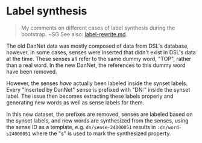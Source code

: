 Label synthesis
===============
> My comments on different cases of label synthesis during the bootstrap. ~SG
> See also: [label-rewrite.md](/doc/label-rewrite.md).

The old DanNet data was mostly composed of data from DSL's database, however,
in some cases, senses were inserted that didn't exist in DSL's data at the time.
These senses all refer to the same dummy word, "TOP", rather than a real word.
In the new DanNet, the references to this dummy word have been removed.

However, the senses _have_ actually been labeled inside the synset labels.
Every "Inserted by DanNet" sense is prefixed with "DN:" inside the synset label.
The issue then becomes extracting these labels properly and generating new words
as well as sense labels for them.

In this new dataset, the prefixes are removed, senses are labeled based on the
synset labels, and new words are synthesized from the senses, using the sense ID
as a template, e.g. `dn/sense-24000051` results in `:dn/word-s24000051` where
the "s" is used to mark the synthesized property.
